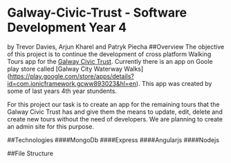 # Galway-Civic-Trust - Software Development Year 4
by Trevor Davies, Arjun Kharel and Patryk Piecha
##Overview
The objective of this project is to continue the development of cross platform Walking Tours app for the [Galway Civic Trust](http://galwaycivictrust.ie). Currently there is an app on Goole play store called [Galway City Waterway Walks] (https://play.google.com/store/apps/details?id=com.ionicframework.gcww893023&hl=en). This app was created by some of last years 4th year stundents.

For this project our task is to create an app for the remaining tours that the Galway Civic Trust has and give them the means to update, edit, delete and create new tours without the need of developers. We are planning to create an admin site for this purpose.


##Technologies
####MongoDb
####Express
####Angularjs
####Nodejs


##File Structure
